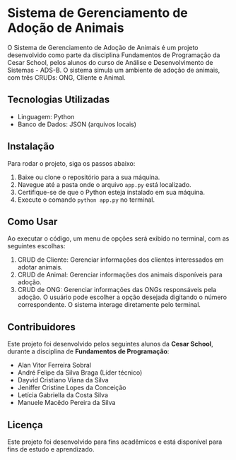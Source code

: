 # Sistema de Gerenciamento de Adoção de Animais
O Sistema de Gerenciamento de Adoção de Animais é um projeto desenvolvido como parte da
disciplina Fundamentos de Programação da Cesar School, pelos alunos do curso de Análise e
Desenvolvimento de Sistemas - ADS-B. O sistema simula um ambiente de adoção de animais,
com três CRUDs: ONG, Cliente e Animal.

## Tecnologias Utilizadas
- Linguagem: Python
- Banco de Dados: JSON (arquivos locais)
  
## Instalação
Para rodar o projeto, siga os passos abaixo:
1. Baixe ou clone o repositório para a sua máquina.
2. Navegue até a pasta onde o arquivo `app.py` está localizado.
3. Certifique-se de que o Python esteja instalado em sua máquina.
4. Execute o comando `python app.py` no terminal.

   
## Como Usar
Ao executar o código, um menu de opções será exibido no terminal, com as seguintes
escolhas:
1. CRUD de Cliente: Gerenciar informações dos clientes interessados em adotar animais.
2. CRUD de Animal: Gerenciar informações dos animais disponíveis para adoção.
3. CRUD de ONG: Gerenciar informações das ONGs responsáveis pela adoção.
O usuário pode escolher a opção desejada digitando o número correspondente. O sistema
interage diretamente pelo terminal.

## Contribuidores
Este projeto foi desenvolvido pelos seguintes alunos da **Cesar School**, durante a disciplina de **Fundamentos de Programação**:
- Alan Vitor Ferreira Sobral
- André Felipe da Silva Braga (Líder técnico)
- Dayvid Cristiano Viana da Silva
- Jeniffer Cristine Lopes da Conceição
- Letícia Gabriella da Costa Silva
- Manuele Macêdo Pereira da Silva
  
## Licença
Este projeto foi desenvolvido para fins acadêmicos e está disponível para fins de estudo e
aprendizado.
